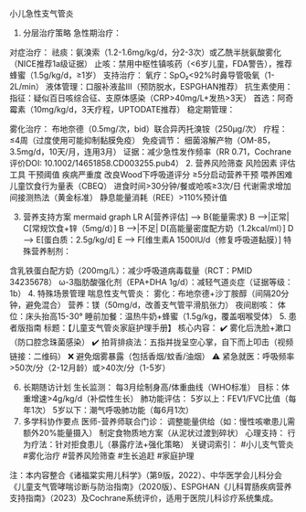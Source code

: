 小儿急性支气管炎
1. 分层治疗策略
急性期治疗：

对症治疗：
祛痰：氨溴索（1.2-1.6mg/kg/d，分2-3次）或乙酰半胱氨酸雾化（NICE推荐1a级证据）
止咳：禁用中枢性镇咳药（<6岁儿童，FDA警告），推荐蜂蜜（1.5g/kg/d，≥1岁）
支持治疗：
氧疗：SpO₂<92%时鼻导管吸氧（1-2L/min）
液体管理：口服补液盐Ⅲ（预防脱水，ESPGHAN推荐）
抗生素使用：
指征：疑似百日咳综合征、支原体感染（CRP>40mg/L+发热>3天）
首选：阿奇霉素（10mg/kg/d，3天疗程，UPTODATE推荐）
稳定期管理：

雾化治疗：
布地奈德（0.5mg/次，bid）联合异丙托溴铵（250μg/次）
疗程：≤4周（过度使用可能抑制黏膜免疫）
免疫调节：
细菌溶解产物（OM-85，3.5mg/d，10天/月，连用3月）
证据：减少急性发作频率（RR 0.71，Cochrane评价DOI: 10.1002/14651858.CD003255.pub4）
2. 营养风险筛查
风险因素	评估工具	干预阈值
疾病严重度	改良Wood下呼吸道评分	≥5分启动营养干预
喂养困难	儿童饮食行为量表（CBEQ）	进食时间>30分钟/餐或呛咳≥3次/日
代谢需求增加	间接测热法（黄金标准）	静息能量消耗（REE）>110%预计值

3. 营养支持方案
mermaid
graph LR
A[营养评估] --> B{能量需求}
B -->|正常| C[常规饮食+锌（5mg/d）]
B -->|不足| D[高能量密度配方奶（1.2kcal/ml）]
D --> E[蛋白质：2.5g/kg/d]
E --> F[维生素A 1500IU/d（修复呼吸道黏膜）]
特殊营养制剂：

含乳铁蛋白配方奶（200mg/L）：减少呼吸道病毒载量（RCT：PMID 34235678）
ω-3脂肪酸强化剂（EPA+DHA 1g/d）：减轻气道炎症（证据等级：1b）
4. 特殊场景管理
喘息性支气管炎：
雾化：布地奈德+沙丁胺醇（间隔20分钟，避免混合）
营养：镁（50mg/d，改善支气管平滑肌张力）
夜间剧咳：
体位：床头抬高15-30°
睡前加餐：温热牛奶+蜂蜜（1.5g/kg，覆盖咽喉受体）
5. 患者版指南
标题：【儿童支气管炎家庭护理手册】
核心内容：
✔️ 雾化后洗脸+漱口（防口腔念珠菌感染）
✔️ 拍背排痰法：五指并拢呈空心掌，自下而上叩击（视频链接：二维码）
❌ 避免烟雾暴露（包括香烟/蚊香/油烟）
⚠️ 紧急就医：呼吸频率>50次/分（2-12月龄）或>40次/分（1-5岁）

6. 长期随访计划
生长监测：
每3月绘制身高/体重曲线（WHO标准）
目标：体重增速>4g/kg/d（补偿性生长）
肺功能评估：
5岁以上：FEV1/FVC比值（每年1次）
5岁以下：潮气呼吸肺功能（每6月1次）
7. 多学科协作要点
医师-营养师联合门诊：
调整能量供给（如：慢性咳嗽患儿需额外20%能量摄入）
制定食物质地方案（从泥状过渡到碎状）
心理支持：
行为疗法：针对拒食患儿（暴露疗法+强化策略）
关键词索引：
#小儿支气管炎 #雾化治疗 #营养风险筛查 #生长追赶 #家庭护理

注：本内容整合《诸福棠实用儿科学》（第9版，2022）、中华医学会儿科分会《儿童支气管哮喘诊断与防治指南》（2020版）、ESPGHAN《儿科胃肠疾病营养支持指南》（2023）及Cochrane系统评价，适用于医院儿科诊疗系统集成。